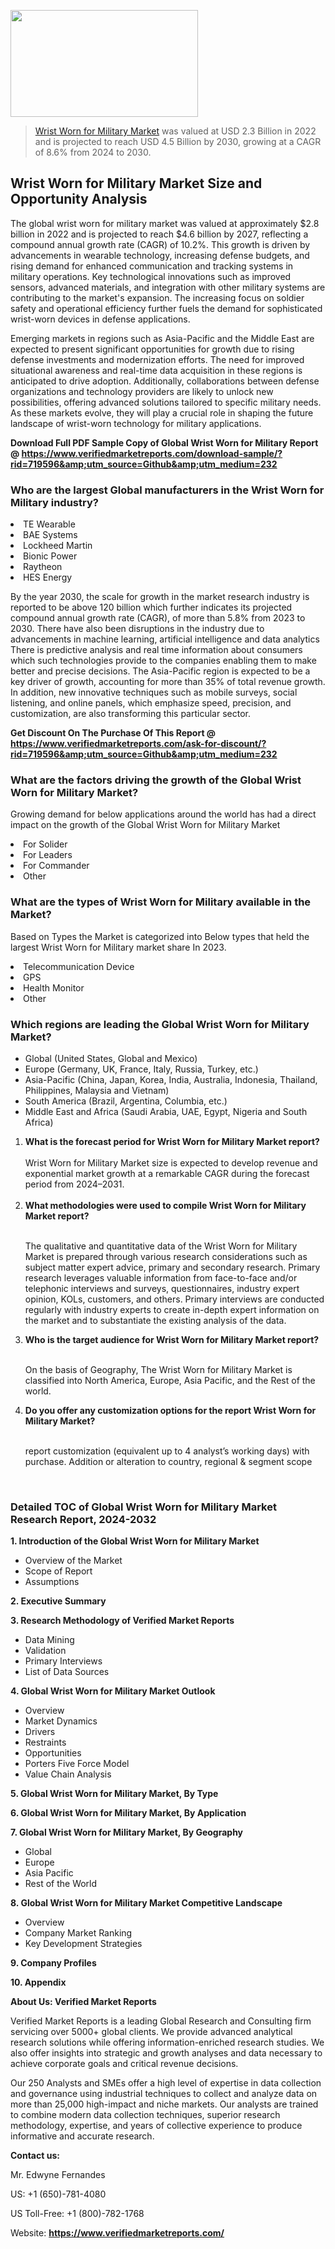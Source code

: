 
<img src="https://ffe5etoiles.com/wp-content/uploads/2024/12/MST1-300x171.png" alt="" width="300" height="171" class="alignnone size-medium wp-image-20088" /><blockquote><p><p><a href="https://www.verifiedmarketreports.com/download-sample/?rid=719596&utm_source=Github&utm_medium=232" target="_blank">Wrist Worn for Military Market</a> was valued at USD 2.3 Billion in 2022 and is projected to reach USD 4.5 Billion by 2030, growing at a CAGR of 8.6% from 2024 to 2030.</p></blockquote><p><h2>Wrist Worn for Military Market Size and Opportunity Analysis</h2><p>The global wrist worn for military market was valued at approximately $2.8 billion in 2022 and is projected to reach $4.6 billion by 2027, reflecting a compound annual growth rate (CAGR) of 10.2%. This growth is driven by advancements in wearable technology, increasing defense budgets, and rising demand for enhanced communication and tracking systems in military operations. Key technological innovations such as improved sensors, advanced materials, and integration with other military systems are contributing to the market's expansion. The increasing focus on soldier safety and operational efficiency further fuels the demand for sophisticated wrist-worn devices in defense applications.</p><p>Emerging markets in regions such as Asia-Pacific and the Middle East are expected to present significant opportunities for growth due to rising defense investments and modernization efforts. The need for improved situational awareness and real-time data acquisition in these regions is anticipated to drive adoption. Additionally, collaborations between defense organizations and technology providers are likely to unlock new possibilities, offering advanced solutions tailored to specific military needs. As these markets evolve, they will play a crucial role in shaping the future landscape of wrist-worn technology for military applications.</p></p><p class=""><strong>Download Full PDF Sample Copy of Global Wrist Worn for Military Report @ <a href="https://www.verifiedmarketreports.com/download-sample/?rid=719596&amp;utm_source=Github&amp;utm_medium=232" target="_blank">https://www.verifiedmarketreports.com/download-sample/?rid=719596&amp;utm_source=Github&amp;utm_medium=232</a></strong></p><h3 id="" class="">Who are the largest Global manufacturers in the Wrist Worn for Military industry?</h3><p><li>TE Wearable</li><li> BAE Systems</li><li> Lockheed Martin</li><li> Bionic Power</li><li> Raytheon</li><li> HES Energy</li></p><div class=""><div class="" dir="" data-message-author-role="" data-message-id="" data-message-model-slug=""><div class=""><div class=""><div class=""><div class="" dir="" data-message-author-role="" data-message-id="" data-message-model-slug=""><div class=""><div class=""><p>By the year 2030, the scale for growth in the market research industry is reported to be above 120 billion which further indicates its projected compound annual growth rate (CAGR), of more than 5.8% from 2023 to 2030. There have also been disruptions in the industry due to advancements in machine learning, artificial intelligence and data analytics There is predictive analysis and real time information about consumers which such technologies provide to the companies enabling them to make better and precise decisions. The Asia-Pacific region is expected to be a key driver of growth, accounting for more than 35% of total revenue growth. In addition, new innovative techniques such as mobile surveys, social listening, and online panels, which emphasize speed, precision, and customization, are also transforming this particular sector.</p><p><strong>Get Discount On The Purchase Of This Report @&nbsp; <a href="https://www.verifiedmarketreports.com/ask-for-discount/?rid=719596&amp;utm_source=Github&amp;utm_medium=232" target="_blank">https://www.verifiedmarketreports.com/ask-for-discount/?rid=719596&amp;utm_source=Github&amp;utm_medium=232</a></strong></p></div></div></div></div></div></div></div></div><h3 id="" class="">What are the factors driving the growth of the Global Wrist Worn for Military Market?</h3><p id="" class="">Growing demand for below applications around the world has had a direct impact on the growth of the Global Wrist Worn for Military Market</p><p id="" class=""><li>For Solider</li><li> For Leaders</li><li> For Commander</li><li> Other</li></p><h3 id="" class="">What are the types of Wrist Worn for Military available in the Market?</h3><p id="" class="">Based on Types the Market is categorized into Below types that held the largest Wrist Worn for Military market share In 2023.</p><p id="" class=""><li>Telecommunication Device</li><li> GPS</li><li> Health Monitor</li><li> Other</li></p><h3 id="" class="">Which regions are leading the Global Wrist Worn for Military Market?</h3><ul><li>Global (United States, Global and Mexico)</li><li>Europe (Germany, UK, France, Italy, Russia, Turkey, etc.)</li><li>Asia-Pacific (China, Japan, Korea, India, Australia, Indonesia, Thailand, Philippines, Malaysia and Vietnam)</li><li>South America (Brazil, Argentina, Columbia, etc.)</li><li>Middle East and Africa (Saudi Arabia, UAE, Egypt, Nigeria and South Africa)</li></ul><p><ol><li><strong>What is the forecast period for Wrist Worn for Military Market report?<br /></strong><br /><span data-sheets-root="1" data-sheets-value="{&quot;1&quot;:2,&quot;2&quot;:&quot;XXXX size is expected to develop revenue and exponential market growth at a remarkable CAGR during the forecast period from 2024&ndash;2030.&quot;}" data-sheets-userformat="{&quot;2&quot;:12674,&quot;4&quot;:{&quot;1&quot;:2,&quot;2&quot;:16776960},&quot;10&quot;:2,&quot;11&quot;:0,&quot;15&quot;:&quot;Arial&quot;,&quot;16&quot;:12}">Wrist Worn for Military Market size is expected to develop revenue and exponential market growth at a remarkable CAGR during the forecast period from 2024&ndash;2031.</span><br /><br /></li><li><strong>What methodologies were used to compile Wrist Worn for Military Market report?<br /><br /></strong><p>The qualitative and quantitative data of the&nbsp;Wrist Worn for Military Market is prepared through various research considerations such as subject matter expert advice, primary and secondary research. Primary research leverages valuable information from face-to-face and/or telephonic interviews and surveys, questionnaires, industry expert opinion, KOLs, customers, and others. Primary interviews are conducted regularly with industry experts to create in-depth expert information on the market and to substantiate the existing analysis of the data.&nbsp;</p></li><li><strong>Who is the target audience for Wrist Worn for Military Market report?<br /><br /></strong><p>On the basis of Geography, The&nbsp;Wrist Worn for Military Market is classified into North America, Europe, Asia Pacific, and the Rest of the world.</p></li><li><strong>Do you offer any customization options for the report Wrist Worn for Military Market?<br /><br /></strong><p>report customization (equivalent up to 4 analyst&rsquo;s working days) with purchase. Addition or alteration to country, regional &amp; segment scope</p><p>&nbsp;</p></li></ol></p><h3 id="" class="">Detailed TOC of Global Wrist Worn for Military Market Research Report, 2024-2032</h3><p id="" class=""><strong>1. Introduction of the Global Wrist Worn for Military Market</strong></p><ul><li>Overview of the Market</li><li>Scope of Report</li><li>Assumptions</li></ul><p id="" class=""><strong>2. Executive Summary</strong></p><p id="" class=""><strong>3. Research Methodology of&nbsp;Verified Market Reports</strong></p><ul><li>Data Mining</li><li>Validation</li><li>Primary Interviews</li><li>List of Data Sources</li></ul><p id="" class=""><strong>4. Global Wrist Worn for Military Market Outlook</strong></p><ul><li>Overview</li><li>Market Dynamics</li><li>Drivers</li><li>Restraints</li><li>Opportunities</li><li>Porters Five Force Model</li><li>Value Chain Analysis</li></ul><p id="" class=""><strong>5. Global Wrist Worn for Military Market, By&nbsp;Type</strong></p><p id="" class=""><strong>6. Global Wrist Worn for Military Market, By Application</strong></p><p id="" class=""><strong>7. Global Wrist Worn for Military Market, By Geography</strong></p><ul><li>Global</li><li>Europe</li><li>Asia Pacific</li><li>Rest of the World</li></ul><p id="" class=""><strong>8. Global Wrist Worn for Military Market Competitive Landscape</strong></p><ul><li>Overview</li><li>Company Market Ranking</li><li>Key Development Strategies</li></ul><p id="" class=""><strong>9. Company Profiles</strong></p><p id="" class=""><strong>10. Appendix</strong></p><p id="" class=""><strong>About Us: Verified Market Reports</strong></p><p id="" class="">Verified Market Reports is a leading Global Research and Consulting firm servicing over 5000+ global clients. We provide advanced analytical research solutions while offering information-enriched research studies. We also offer insights into strategic and growth analyses and data necessary to achieve corporate goals and critical revenue decisions.</p><p id="" class="">Our 250 Analysts and SMEs offer a high level of expertise in data collection and governance using industrial techniques to collect and analyze data on more than 25,000 high-impact and niche markets. Our analysts are trained to combine modern data collection techniques, superior research methodology, expertise, and years of collective experience to produce informative and accurate research.</p><p id="" class=""><strong>Contact us:</strong></p><p id="" class="">Mr. Edwyne Fernandes</p><p id="" class="">US: +1 (650)-781-4080</p><p id="" class="">US Toll-Free: +1 (800)-782-1768</p><p id="" class="">Website: <a target="" data-test-app-aware-link=""><strong>https://www.verifiedmarketreports.com/</strong></a></p>
